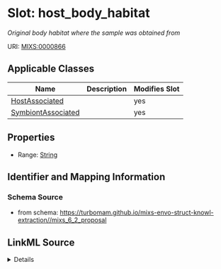 # Slot: host_body_habitat


_Original body habitat where the sample was obtained from_



URI: [MIXS:0000866](https://w3id.org/mixs/0000866)



<!-- no inheritance hierarchy -->




## Applicable Classes

| Name | Description | Modifies Slot |
| --- | --- | --- |
[HostAssociated](HostAssociated.md) |  |  yes  |
[SymbiontAssociated](SymbiontAssociated.md) |  |  yes  |







## Properties

* Range: [String](String.md)





## Identifier and Mapping Information







### Schema Source


* from schema: https://turbomam.github.io/mixs-envo-struct-knowl-extraction//mixs_6_2_proposal




## LinkML Source

<details>
```yaml
name: host_body_habitat
description: Original body habitat where the sample was obtained from
title: host body habitat
notes:
- body
- habitat
- host
- host.
from_schema: https://turbomam.github.io/mixs-envo-struct-knowl-extraction//mixs_6_2_proposal
rank: 1000
slot_uri: MIXS:0000866
multivalued: false
alias: host_body_habitat
domain_of:
- HostAssociated
- SymbiontAssociated
range: string
required: false
recommended: false

```
</details>